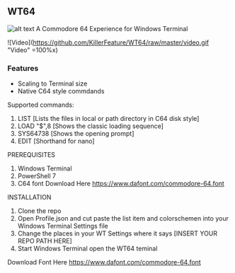## WT64
![alt text](https://github.com/KillerFeature/WT64/raw/master/WT64_hero.png)
A Commodore 64 Experience for Windows Terminal

![Video](https://github.com/KillerFeature/WT64/raw/master/video.gif "Video" =100%x)

### Features
- Scaling to Terminal size
- Native C64 style commdands




Supported commands:
1. LIST <path> [Lists the files in local or path directory in C64 disk style]
2. LOAD "$",8 [Shows the classic loading sequence]
3. SYS64738 [Shows the opening prompt]
4. EDIT <filename> [Shorthand for nano]


PREREQUISITES
1. Windows Terminal
2. PowerShell 7
3. C64 font Download Here https://www.dafont.com/commodore-64.font

INSTALLATION
1. Clone the repo
2. Open Profile.json and cut paste the list item and colorschemen into your Windows Terminal Settings file
3. Change the places in your WT Settings where it says [INSERT YOUR REPO PATH HERE]
4. Start Windows Terminal open the WT64 teminal

Download Font Here
https://www.dafont.com/commodore-64.font
